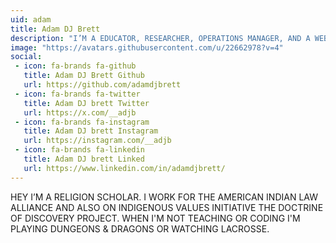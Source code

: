 ```yaml
---
uid: adam
title: Adam DJ Brett 
description: "I’M A EDUCATOR, RESEARCHER, OPERATIONS MANAGER, AND A WEB DEVELOPER."
image: "https://avatars.githubusercontent.com/u/22662978?v=4"
social: 
 - icon: fa-brands fa-github
   title: Adam DJ Brett Github
   url: https://github.com/adamdjbrett
 - icon: fa-brands fa-twitter
   title: Adam DJ brett Twitter
   url: https://x.com/__adjb
 - icon: fa-brands fa-instagram
   title: Adam DJ brett Instagram
   url: https://instagram.com/__adjb
 - icon: fa-brands fa-linkedin
   title: Adam DJ brett Linked
   url: https://www.linkedin.com/in/adamdjbrett/
---
```

HEY I’M A RELIGION SCHOLAR. I WORK FOR THE AMERICAN INDIAN LAW ALLIANCE AND ALSO ON INDIGENOUS VALUES INITIATIVE THE DOCTRINE OF DISCOVERY PROJECT. WHEN I'M NOT TEACHING OR CODING I'M PLAYING DUNGEONS & DRAGONS OR WATCHING LACROSSE.

